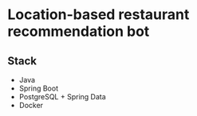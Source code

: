 # Location-based restaurant recommendation bot

## Stack
- Java
- Spring Boot
- PostgreSQL + Spring Data
- Docker